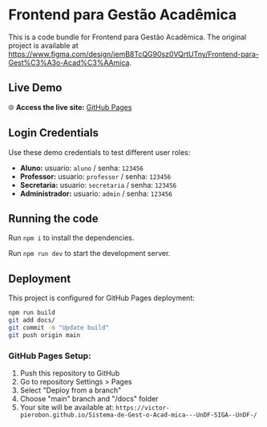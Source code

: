
  # Frontend para Gestão Acadêmica

  This is a code bundle for Frontend para Gestão Acadêmica. The original project is available at https://www.figma.com/design/iemB8TcQG90sz0VQrtUTny/Frontend-para-Gest%C3%A3o-Acad%C3%AAmica.

  ## Live Demo

  🌐 **Access the live site:** [GitHub Pages](https://victor-pierobon.github.io/Sistema-de-Gest-o-Acad-mica---UnDF-SIGA--UnDF-/)

  ## Login Credentials

  Use these demo credentials to test different user roles:
  - **Aluno:** usuario: `aluno` / senha: `123456`
  - **Professor:** usuario: `professor` / senha: `123456`
  - **Secretaria:** usuario: `secretaria` / senha: `123456`
  - **Administrador:** usuario: `admin` / senha: `123456`

  ## Running the code

  Run `npm i` to install the dependencies.

  Run `npm run dev` to start the development server.

  ## Deployment

  This project is configured for GitHub Pages deployment:

  ```bash
  npm run build
  git add docs/
  git commit -m "Update build"
  git push origin main
  ```

  ### GitHub Pages Setup:
  1. Push this repository to GitHub
  2. Go to repository Settings > Pages
  3. Select "Deploy from a branch"
  4. Choose "main" branch and "/docs" folder
  5. Your site will be available at: `https://victor-pierobon.github.io/Sistema-de-Gest-o-Acad-mica---UnDF-SIGA--UnDF-/`
  